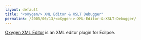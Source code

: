 ```yaml
---
layout: default
title: "<oXygen/> XML Editor & XSLT Debugger"
permalink: /2005/06/13/<oXygen->-XML-Editor-&-XSLT-Debugger/
---
```


<a href="http://www.oxygenxml.com/" target="_blank">Oxygen XML Editor</a> is an XML editor plugin for Ecilpse.<br/>